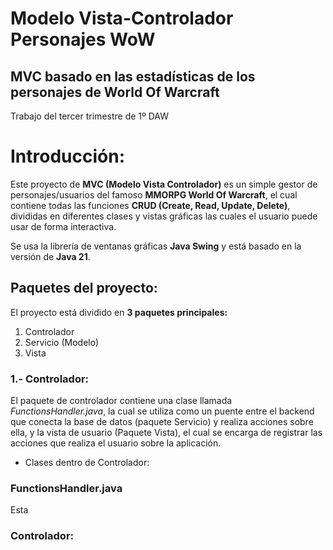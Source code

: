 # Modelo Vista-Controlador Personajes WoW
## MVC basado en las estadísticas de los personajes de World Of Warcraft
Trabajo del tercer trimestre de 1º DAW

# Introducción:
Este proyecto de **MVC (Modelo Vista Controlador)** es un simple gestor de personajes/usuarios del famoso **MMORPG World Of Warcraft**, el cual contiene todas las funciones **CRUD (Create, Read, Update, Delete)**, divididas en diferentes clases y vistas gráficas las cuales el usuario puede usar de forma interactiva.

Se usa la librería de ventanas gráficas **Java Swing** y está basado en la versión de **Java 21**.


## Paquetes del proyecto:
El proyecto está dividido en **3 paquetes principales:**
1. Controlador
2. Servicio (Modelo)
3. Vista

### 1.- Controlador:
El paquete de controlador contiene una clase llamada *FunctionsHandler.java*, la cual se utiliza como un puente entre el backend que conecta la base de datos (paquete Servicio) y realiza acciones sobre ella, y la vista de usuario (Paquete Vista), el cual se encarga de registrar las acciones que realiza el usuario sobre la aplicación.

- Clases dentro de Controlador:
### FunctionsHandler.java
Esta

### Controlador: